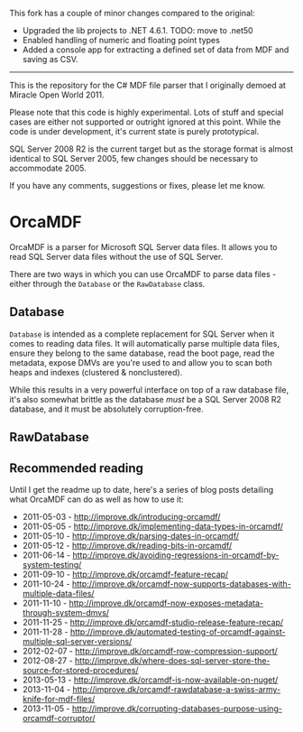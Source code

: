 This fork has a couple of minor changes compared to the original:
- Upgraded the lib projects to .NET 4.6.1. TODO: move to .net50
- Enabled handling of numeric and floating point types
- Added a console app for extracting a defined set of data from MDF and saving as CSV.
------

This is the repository for the C# MDF file parser that I originally demoed at Miracle Open World 2011.

Please note that this code is highly experimental. Lots of stuff and special cases are either not supported or outright ignored at this point. While the code is under development, it's current state is purely prototypical.

SQL Server 2008 R2 is the current target but as the storage format is almost identical to SQL Server 2005, few changes should be necessary to accommodate 2005.

If you have any comments, suggestions or fixes, please let me know.

OrcaMDF
=======
OrcaMDF is a parser for Microsoft SQL Server data files. It allows you to read SQL Server data files without the use of SQL Server.

There are two ways in which you can use OrcaMDF to parse data files - either through the ```Database``` or the ```RawDatabase``` class.

Database
--------
```Database``` is intended as a complete replacement for SQL Server when it comes to reading data files. It will automatically parse multiple data files, ensure they belong to the same database, read the boot page, read the metadata, expose DMVs are you're used to and allow you to scan both heaps and indexes (clustered & nonclustered).

While this results in a very powerful interface on top of a raw database file, it's also somewhat brittle as the database *must* be a SQL Server 2008 R2 database, and it must be absolutely corruption-free.

RawDatabase
-----------

Recommended reading
-------------------
Until I get the readme up to date, here's a series of blog posts detailing what OrcaMDF can do as well as how to use it:

* 2011-05-03 - http://improve.dk/introducing-orcamdf/
* 2011-05-05 - http://improve.dk/implementing-data-types-in-orcamdf/
* 2011-05-10 - http://improve.dk/parsing-dates-in-orcamdf/
* 2011-05-12 - http://improve.dk/reading-bits-in-orcamdf/
* 2011-06-14 - http://improve.dk/avoiding-regressions-in-orcamdf-by-system-testing/
* 2011-09-10 - http://improve.dk/orcamdf-feature-recap/
* 2011-10-24 - http://improve.dk/orcamdf-now-supports-databases-with-multiple-data-files/
* 2011-11-10 - http://improve.dk/orcamdf-now-exposes-metadata-through-system-dmvs/
* 2011-11-25 - http://improve.dk/orcamdf-studio-release-feature-recap/
* 2011-11-28 - http://improve.dk/automated-testing-of-orcamdf-against-multiple-sql-server-versions/
* 2012-02-07 - http://improve.dk/orcamdf-row-compression-support/
* 2012-08-27 - http://improve.dk/where-does-sql-server-store-the-source-for-stored-procedures/
* 2013-05-13 - http://improve.dk/orcamdf-is-now-available-on-nuget/
* 2013-11-04 - http://improve.dk/orcamdf-rawdatabase-a-swiss-army-knife-for-mdf-files/
* 2013-11-05 - http://improve.dk/corrupting-databases-purpose-using-orcamdf-corruptor/
